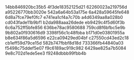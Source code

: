 14bb846920bc35b5
4f3de18352125d21
62260023a219756d
a95226770bb3020e
542a6a64b53a175e
6a428a59645fe648
6d8a7fce79ef0fc7
e741ea1cf4a7c70b
a4d6349aa8a028b0
cd043fade11b9bf1
b2da988aaa26dede
eb9429c4f5d60f3b
6c6a752ff5bfe856
636be78ac9580688
759cd8f6bfbc5e9b
9b802a0f930616d9
3398f56c1c48fbba
b171d0e03801955a
b8e634f86a5d6596
e22ca09429ed04bf
c27550cd43ed2c18
cb1eff59d79ce15d
582b747fbbf8d18d
733366fb44840a03
f5498c75ddef5e07
f9c6189ac919c982
6429ae825a7b5084
9e8c702d1ede5ee3
f9248dbbb99fbb4b
